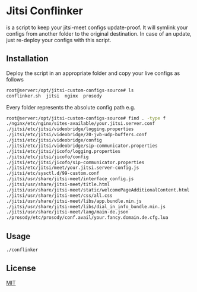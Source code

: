 # Jitsi Conflinker

is a script to keep your jitsi-meet configs update-proof.
It will symlink your configs from another folder to the original destination. 
In case of an update, just re-deploy your configs with this script.

## Installation

Deploy the script in an appropriate folder and copy your live configs as follows

```bash
root@server:/opt/jitsi-custom-configs-source# ls
conflinker.sh  jitsi  nginx  prosody
````
Every folder represents the absolute config path e.g.
```bash
root@server:/opt/jitsi-custom-configs-source# find . -type f
./nginx/etc/nginx/sites-available/your.jitsi.server.conf
./jitsi/etc/jitsi/videobridge/logging.properties
./jitsi/etc/jitsi/videobridge/20-jvb-udp-buffers.conf
./jitsi/etc/jitsi/videobridge/config
./jitsi/etc/jitsi/videobridge/sip-communicator.properties
./jitsi/etc/jitsi/jicofo/logging.properties
./jitsi/etc/jitsi/jicofo/config
./jitsi/etc/jitsi/jicofo/sip-communicator.properties
./jitsi/etc/jitsi/meet/your.jitsi.server-config.js
./jitsi/etc/sysctl.d/99-custom.conf
./jitsi/usr/share/jitsi-meet/interface_config.js
./jitsi/usr/share/jitsi-meet/title.html
./jitsi/usr/share/jitsi-meet/static/welcomePageAdditionalContent.html
./jitsi/usr/share/jitsi-meet/css/all.css
./jitsi/usr/share/jitsi-meet/libs/app.bundle.min.js
./jitsi/usr/share/jitsi-meet/libs/dial_in_info_bundle.min.js
./jitsi/usr/share/jitsi-meet/lang/main-de.json
./prosody/etc/prosody/conf.avail/your.fancy.domain.de.cfg.lua
```

## Usage

```bash
./conflinker
```
## License
[MIT](https://choosealicense.com/licenses/mit/)
